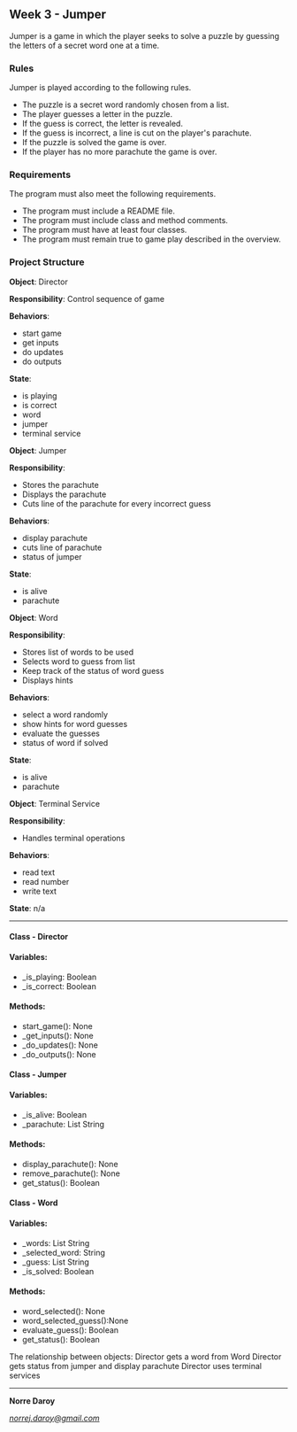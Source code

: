 ## Week 3 - Jumper

Jumper is a game in which the player seeks to solve a puzzle by guessing the letters of a secret word one at a time.

### Rules

Jumper is played according to the following rules.

- The puzzle is a secret word randomly chosen from a list.
- The player guesses a letter in the puzzle.
- If the guess is correct, the letter is revealed.
- If the guess is incorrect, a line is cut on the player's parachute.
- If the puzzle is solved the game is over.
- If the player has no more parachute the game is over.

### Requirements

The program must also meet the following requirements.

- The program must include a README file.
- The program must include class and method comments.
- The program must have at least four classes.
- The program must remain true to game play described in the overview.

### Project Structure

**Object**: Director

**Responsibility**: Control sequence of game

**Behaviors**:

- start game
- get inputs
- do updates
- do outputs

**State**:

- is playing
- is correct
- word
- jumper
- terminal service

**Object**: Jumper

**Responsibility**:

- Stores the parachute
- Displays the parachute
- Cuts line of the parachute for every incorrect guess

**Behaviors**:

- display parachute
- cuts line of parachute
- status of jumper

**State**:

- is alive
- parachute

**Object**: Word

**Responsibility**:

- Stores list of words to be used
- Selects word to guess from list
- Keep track of the status of word guess
- Displays hints

**Behaviors**:

- select a word randomly
- show hints for word guesses
- evaluate the guesses
- status of word if solved

**State**:

- is alive
- parachute

**Object**: Terminal Service

**Responsibility**:

- Handles terminal operations

**Behaviors**:

- read text
- read number
- write text

**State**:
n/a

---

#### Class - Director

#### Variables:

- \_is_playing: Boolean
- \_is_correct: Boolean

#### Methods:

- start_game(): None
- \_get_inputs(): None
- \_do_updates(): None
- \_do_outputs(): None

#### Class - Jumper

#### Variables:

- \_is_alive: Boolean
- \_parachute: List String

#### Methods:

- display_parachute(): None
- remove_parachute(): None
- get_status(): Boolean

#### Class - Word

#### Variables:

- \_words: List String
- \_selected_word: String
- \_guess: List String
- \_is_solved: Boolean

#### Methods:

- word_selected(): None
- word_selected_guess():None
- evaluate_guess(): Boolean
- get_status(): Boolean

The relationship between objects:
Director gets a word from Word
Director gets status from jumper and display parachute
Director uses terminal services

---

**Norre Daroy**

*norrej.daroy@gmail.com*
